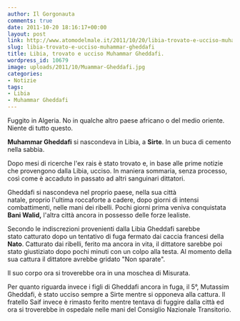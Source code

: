 ```yaml
---
author: Il Gorgonauta
comments: true
date: 2011-10-20 18:16:17+00:00
layout: post
link: http://www.atomodelmale.it/2011/10/20/libia-trovato-e-ucciso-muhammar-gheddafi/
slug: libia-trovato-e-ucciso-muhammar-gheddafi
title: Libia, trovato e ucciso Muhammar Gheddafi.
wordpress_id: 10679
image: uploads/2011/10/Muammar-Gheddafi.jpg
categories:
- Notizie
tags:
- Libia
- Muhammar Gheddafi
---
```



Fuggito in Algeria. No in qualche altro paese africano o del medio oriente. Niente di tutto questo.

**Muhammar Gheddafi** si nascondeva in Libia, a **Sirte**. In un buca di cemento nella sabbia.

Dopo mesi di ricerche l'ex rais è stato trovato e, in base alle prime notizie che provengono dalla Libia, ucciso. In maniera sommaria, senza processo, così come è accaduto in passato ad altri sanguinari dittatori.

Gheddafi si nascondeva nel proprio paese, nella sua città natale, proprio l'ultima roccaforte a cadere, dopo giorni di intensi combattimenti, nelle mani dei ribelli. Pochi giorni prima veniva conquistata **Bani Walid,** l'altra città ancora in possesso delle forze lealiste.

Secondo le indiscrezioni provenienti dalla Libia Gheddafi sarebbe stato catturato dopo un tentativo di fuga fermato dai caccia francesi della **Nato**. Catturato dai ribelli, ferito ma ancora in vita, il dittatore sarebbe poi stato giustiziato dopo pochi minuti con un colpo alla testa. Al momento della sua cattura il dittatore avrebbe gridato "Non sparate".

Il suo corpo ora si troverebbe ora in una moschea di Misurata.

Per quanto riguarda invece i figli di Gheddafi ancora in fuga, il 5°, Mutassim Gheddafi, è stato ucciso sempre a Sirte mentre si opponeva alla cattura. Il fratello Saif invece è rimasto ferito mentre tentava di fuggire dalla città ed ora si troverebbe in ospedale nelle mani del Consiglio Nazionale Transitorio.
